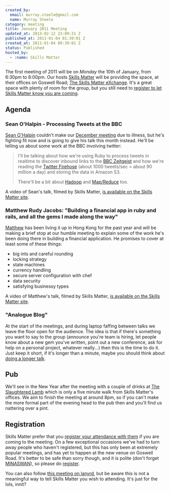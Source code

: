 ```yaml
--- 
created_by: 
  email: murray.steele@gmail.com
  name: Murray Steele
category: meeting
title: January 2011 Meeting
updated_at: 2013-02-12 23:09:31 Z
published_at: 2011-01-04 01:39:01 Z
created_at: 2011-01-04 09:39:01 Z
status: Published
hosted_by:
  - :name: Skills Matter
---
```


The first meeting of 2011 will be on *Monday* the 10th of January, from 6:30pm to 8:00pm.  Our hosts [Skills Matter](http://skillsmatter.com/) will be providing the space, at their offices on Goswell Road; [The Skills Matter eXchange](http://skillsmatter.com/location-details/design-architecture/484/96).  It's a great space with plenty of room for the group, but you still need to <a href="#jan11registration">register to let Skills Matter know you are coming</a>.

Agenda
------

### Sean O'Halpin - Processing Tweets at the BBC

[Sean O'Halpin](https://github.com/seanohalpin) couldn't make our [December meeting](/meetings/2010/12/01/december-2010-meeting/) due to illness, but he's fighting fit now and is going to give his talk this month instead.  He'll be telling us about some work at the BBC involving twitter:

> I'll be talking about how we're using Ruby to process tweets in
> realtime to discover inbound links to the [BBC Zeitgeist](http://zeitgeist.prototyping.bbc.co.uk/zeitgeist)
> and how we're reading the [Twitter Firehose](http://dev.twitter.com/pages/streaming_api) (about 1000 tweets/sec =
> about 90 million a day) and storing the data in Amazon S3.
> 
> There'll be a bit about [Hadoop](http://hadoop.apache.org/) and [Map/Reduce](http://en.wikipedia.org/wiki/Map_reduce) too.

A video of Sean's talk, filmed by Skills Matter, [is available on the Skills Matter site](http://skillsmatter.com/podcast/ajax-ria/processing-tweets-at-the-bbc-1848).

### Matthew Rudy Jacobs: "Building a financial app in ruby and rails, and all the gems I made along the way"

[Matthew](http://matthewrudy.com/) has been living it up in Hong Kong for the past year and will be making a brief stop at our humble meeting to explain some of the work he's been doing there in building a financial application.  He promises to cover at least some of these things:

* big ints and careful rounding 
* locking strategy 
* state machines
* currency handling
* secure server configuration with chef 
* data security 
* satisfying businessy types

A video of Matthew's talk, filmed by Skills Matter, [is available on the Skills Matter site](http://skillsmatter.com/podcast/ajax-ria/building-a-financial-app-in-ruby-and-rails).


### "Analogue Blog"

At the start of the meetings, and during laptop faffing between talks we leave the floor open for the audience.  The idea is that if there's something you want to say to the group (announce you're team is hiring, let people know about a new gem you've written, point out a new conference, ask for help on a personal project, whatever really...) then this is the time to do it.  Just keep it short, if it's longer than a minute, maybe you should think about [doing a longer talk](/speaking/).

Pub
---

We'll see in the New Year after the meeting with a couple of drinks at [The Slaughtered Lamb](http://www.theslaughteredlambpub.com/) which is only a five minute walk from Skills Matter's offices.  We aim to finish the meeting at around 8pm, so if you can't make the more formal part of the evening head to the pub then and you'll find us nattering over a pint.

Registration <a name="jan11registration">&nbsp;</a>
---------------------------------------------------

Skills Matter prefer that you [register your attendance with them](http://skillsmatter.com/event/ajax-ria/lrug-889/rl-311) if you are coming to the meeting.  On a few exceptional occasions we've had to turn away people who haven't registered, but this has only been at extremely popular meetings, and has yet to happen at the new venue on Goswell Road.  It's better to be safe than sorry though, and it is polite (don't forget [MINASWAN](http://oreilly.com/ruby/excerpts/ruby-learning-rails/ruby-glossary.html#I_indexterm_d1e32036)), so please do [register](http://skillsmatter.com/event/ajax-ria/lrug-889/rl-311).

You can also follow [this meeting on lanyrd](http://lanyrd.com/2011/lrug-jan-2011/), but be aware this is not a meaningful way to tell Skills Matter you wish to attending.  It's just for the lols, innit?

